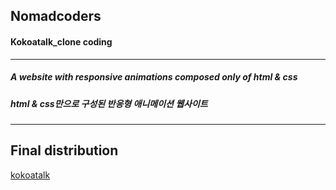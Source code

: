 ## Nomadcoders
#### Kokoatalk_clone coding 

------------

##### A website with responsive animations composed only of html & css
##### html & css만으로 구성된 반응형 애니메이션 웹사이트

------------

## Final distribution
[kokoatalk](https://cobaltune.github.io/Kokoa-talk)
